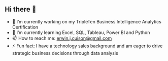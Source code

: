 ## Hi there 👋

<!--
**ejcuison/ejcuison** is a ✨ _special_ ✨ repository because its `README.md` (this file) appears on your GitHub profile.

Here are some ideas to get you started:
-->
- 🔭 I’m currently working on my TripleTen Business Intelligence Analytics Certification
- 🌱 I’m currently learning Excel, SQL, Tableau, Power BI and Python
- 📫 How to reach me: erwin.j.cuison@gmail.com
- ⚡ Fun fact: I have a technology sales background and am eager to drive strategic business decisions through data analysis

